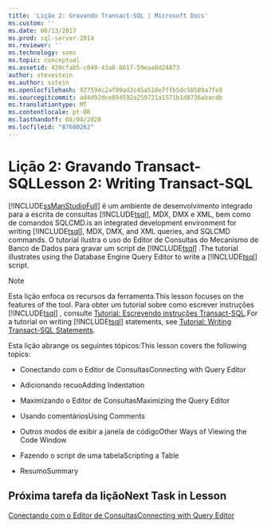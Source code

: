 ```yaml
---
title: 'Lição 2: Gravando Transact-SQL | Microsoft Docs'
ms.custom: ''
ms.date: 06/13/2017
ms.prod: sql-server-2014
ms.reviewer: ''
ms.technology: ssms
ms.topic: conceptual
ms.assetid: 439cfab5-c049-43a8-8617-59eaa8d24873
author: stevestein
ms.author: sstein
ms.openlocfilehash: 927594c2af09ad3c45a518e7ffb5dc50589a7fe8
ms.sourcegitcommit: ad4d92dce894592a259721a1571b1d8736abacdb
ms.translationtype: MT
ms.contentlocale: pt-BR
ms.lasthandoff: 08/04/2020
ms.locfileid: "87680262"
---
```

# <a name="lesson-2-writing-transact-sql"></a><span data-ttu-id="6026a-102">Lição 2: Gravando Transact-SQL</span><span class="sxs-lookup"><span data-stu-id="6026a-102">Lesson 2: Writing Transact-SQL</span></span>
  [!INCLUDE[ssManStudioFull](../../includes/ssmanstudiofull-md.md)] <span data-ttu-id="6026a-103">é um ambiente de desenvolvimento integrado para a escrita de consultas [!INCLUDE[tsql](../../includes/tsql-md.md)], MDX, DMX e XML, bem como de comandos SQLCMD.</span><span class="sxs-lookup"><span data-stu-id="6026a-103">is an integrated development environment for writing [!INCLUDE[tsql](../../includes/tsql-md.md)], MDX, DMX, and XML queries, and SQLCMD commands.</span></span> <span data-ttu-id="6026a-104">O tutorial ilustra o uso do Editor de Consultas do Mecanismo de Banco de Dados para gravar um script de [!INCLUDE[tsql](../../includes/tsql-md.md)] .</span><span class="sxs-lookup"><span data-stu-id="6026a-104">The tutorial illustrates using the Database Engine Query Editor to write a [!INCLUDE[tsql](../../includes/tsql-md.md)] script.</span></span>  
  
> [!NOTE]  
>  <span data-ttu-id="6026a-105">Esta lição enfoca os recursos da ferramenta.</span><span class="sxs-lookup"><span data-stu-id="6026a-105">This lesson focuses on the features of the tool.</span></span> <span data-ttu-id="6026a-106">Para obter um tutorial sobre como escrever instruções [!INCLUDE[tsql](../../includes/tsql-md.md)] , consulte [Tutorial: Escrevendo instruções Transact-SQL](../../t-sql/tutorial-writing-transact-sql-statements.md).</span><span class="sxs-lookup"><span data-stu-id="6026a-106">For a tutorial on writing [!INCLUDE[tsql](../../includes/tsql-md.md)] statements, see [Tutorial: Writing Transact-SQL Statements](../../t-sql/tutorial-writing-transact-sql-statements.md).</span></span>  
  
 <span data-ttu-id="6026a-107">Esta lição abrange os seguintes tópicos:</span><span class="sxs-lookup"><span data-stu-id="6026a-107">This lesson covers the following topics:</span></span>  
  
-   <span data-ttu-id="6026a-108">Conectando com o Editor de Consultas</span><span class="sxs-lookup"><span data-stu-id="6026a-108">Connecting with Query Editor</span></span>  
  
-   <span data-ttu-id="6026a-109">Adicionando recuo</span><span class="sxs-lookup"><span data-stu-id="6026a-109">Adding Indentation</span></span>  
  
-   <span data-ttu-id="6026a-110">Maximizando o Editor de Consultas</span><span class="sxs-lookup"><span data-stu-id="6026a-110">Maximizing the Query Editor</span></span>  
  
-   <span data-ttu-id="6026a-111">Usando comentários</span><span class="sxs-lookup"><span data-stu-id="6026a-111">Using Comments</span></span>  
  
-   <span data-ttu-id="6026a-112">Outros modos de exibir a janela de código</span><span class="sxs-lookup"><span data-stu-id="6026a-112">Other Ways of Viewing the Code Window</span></span>  
  
-   <span data-ttu-id="6026a-113">Fazendo o script de uma tabela</span><span class="sxs-lookup"><span data-stu-id="6026a-113">Scripting a Table</span></span>  
  
-   <span data-ttu-id="6026a-114">Resumo</span><span class="sxs-lookup"><span data-stu-id="6026a-114">Summary</span></span>  
  
## <a name="next-task-in-lesson"></a><span data-ttu-id="6026a-115">Próxima tarefa da lição</span><span class="sxs-lookup"><span data-stu-id="6026a-115">Next Task in Lesson</span></span>  
 [<span data-ttu-id="6026a-116">Conectando com o Editor de Consultas</span><span class="sxs-lookup"><span data-stu-id="6026a-116">Connecting with Query Editor</span></span>](lesson-2-1-connecting-with-query-editor.md)  
  
  
